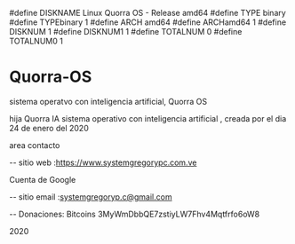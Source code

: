 #define DISKNAME  Linux Quorra OS  - Release amd64
#define TYPE  binary
#define TYPEbinary  1
#define ARCH  amd64
#define ARCHamd64  1
#define DISKNUM  1
#define DISKNUM1  1
#define TOTALNUM  0
#define TOTALNUM0  1


# Quorra-OS
sistema operatvo con inteligencia artificial, Quorra OS   


hija Quorra IA  sistema operativo con inteligencia artificial , creada por el dia 24 de enero del 2020   



area contacto

-- sitio web :https://www.systemgregorypc.com.ve

Cuenta de Google

-- sitio email :systemgregoryp.c@gmail.com

-- Donaciones: Bitcoins 3MyWmDbbQE7zstiyLW7Fhv4Mqtfrfo6oW8

2020
